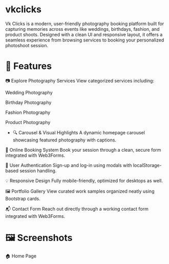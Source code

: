 # vkclicks
Vk Clicks is a modern, user-friendly photography booking platform built for capturing memories across events like weddings, birthdays, fashion, and product shoots. Designed with a clean UI and responsive layout, it offers a seamless experience from browsing services to booking your personalized photoshoot session.

# 🚀 Features

📷 Explore Photography Services
View categorized services including:

   Wedding Photography

   Birthday Photography

   Fashion Photography

   Product Photography

- 🔍 Carousel & Visual Highlights
A dynamic homepage carousel showcasing featured photography with captions.

📅 Online Booking System
Book your session through a clean, secure form integrated with Web3Forms.

👤 User Authentication
Sign-up and log-in using modals with localStorage-based session handling.

💡 Responsive Design
Fully mobile-friendly, optimized for desktops as well.

🖼️ Portfolio Gallery
View curated work samples organized neatly using Bootstrap cards.

📬 Contact Form
Reach out directly through a working contact form integrated with Web3Forms.

# 🖼️ Screenshots

🏠 Home Page

